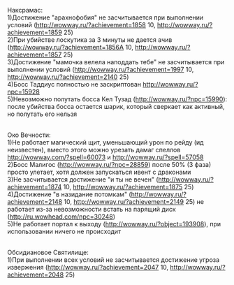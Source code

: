 Наксрамас:<br>
1)Достижение "арахнофобия" не засчитывается при выполнении условий (http://wowway.ru/?achievement=1858 10, http://wowway.ru/?achievement=1859 25)<br>
2)При убийстве лоскутика за 3 минуты не дается ачив (http://wowway.ru/?achievement=1856А 10, http://wowway.ru/?achievement=1857 25)<br>
3)Достижение "мамочка велела наподдать тебе" не засчитывается при выполнении условий (http://wowway.ru/?achievement=1997 10, http://wowway.ru/?achievement=2140 25)<br>
4)Босс Таддиус полностью не заскриптован http://wowway.ru/?npc=15928<br>
5)Невозможно полутать босса Кел Тузад (http://wowway.ru/?npc=15990): после убийства босса остается шарик, который сверкает как активный, но полутать его нельзя<br><br>


Око Вечности:<br>
1)Не работает магический щит, уменьшающий урон по рейду (ид неизвестен), вместо этого можно урезать дамаг спеллов http://wowway.com/?spell=60073 и http://wowway.ru/?spell=57058<br>
2)Босс Малигос (http://wowway.ru/?npc=28859) после 50% (3 фаза) просто улетает, хотя должен запускаться ивент с драконами<br>
3)Не засчитывается достижение "и ты не вечен" (http://wowway.ru/?achievement=1874 10, http://wowway.ru/?achievement=1875 25)<br>
4)Достижение "в назидание потомкам" (http://wowway.ru/?achievement=2148 10, http://wowway.ru/?achievement=2149 25) не работает из-за невозможности встать на парящий диск (http://ru.wowhead.com/npc=30248)<br>
5)Не работает портал к выходу (http://wowway.ru/?object=193908), при использовании ничего не происходит<br><br>


Обсидиановое Святилище:<br>
1)При выполнении всех условий не засчитывается достижение угроза извержения (http://wowway.ru/?achievement=2047 10, http://wowway.ru/?achievement=2048 25)<br>
